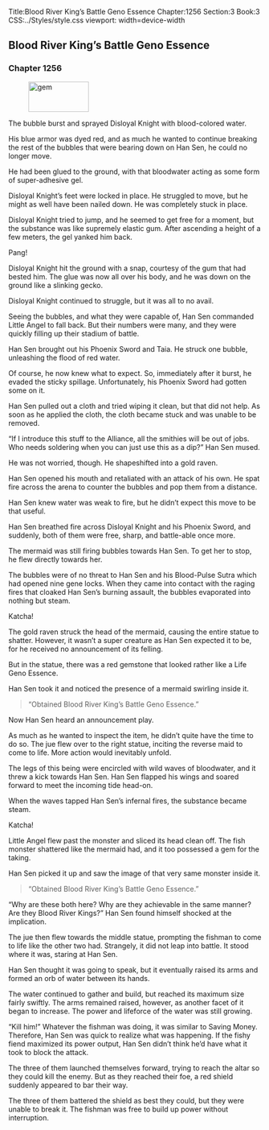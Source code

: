 Title:Blood River King’s Battle Geno Essence 
Chapter:1256 
Section:3 
Book:3 
CSS:../Styles/style.css 
viewport: width=device-width
  
## Blood River King’s Battle Geno Essence
### Chapter 1256 
<figure>
	<img src="../Images/gem.gif" alt="gem" id="gem" width="120" height="60" />
</figure>
  

  
  The bubble burst and sprayed Disloyal Knight with blood-colored water.

His blue armor was dyed red, and as much he wanted to continue breaking the rest of the bubbles that were bearing down on Han Sen, he could no longer move.

He had been glued to the ground, with that bloodwater acting as some form of super-adhesive gel.

Disloyal Knight’s feet were locked in place. He struggled to move, but he might as well have been nailed down. He was completely stuck in place.

Disloyal Knight tried to jump, and he seemed to get free for a moment, but the substance was like supremely elastic gum. After ascending a height of a few meters, the gel yanked him back.

Pang!

Disloyal Knight hit the ground with a snap, courtesy of the gum that had bested him. The glue was now all over his body, and he was down on the ground like a slinking gecko.

Disloyal Knight continued to struggle, but it was all to no avail.

Seeing the bubbles, and what they were capable of, Han Sen commanded Little Angel to fall back. But their numbers were many, and they were quickly filling up their stadium of battle.

Han Sen brought out his Phoenix Sword and Taia. He struck one bubble, unleashing the flood of red water.

Of course, he now knew what to expect. So, immediately after it burst, he evaded the sticky spillage. Unfortunately, his Phoenix Sword had gotten some on it.

Han Sen pulled out a cloth and tried wiping it clean, but that did not help. As soon as he applied the cloth, the cloth became stuck and was unable to be removed.

“If I introduce this stuff to the Alliance, all the smithies will be out of jobs. Who needs soldering when you can just use this as a dip?” Han Sen mused.

He was not worried, though. He shapeshifted into a gold raven.

Han Sen opened his mouth and retaliated with an attack of his own. He spat fire across the arena to counter the bubbles and pop them from a distance.

Han Sen knew water was weak to fire, but he didn’t expect this move to be that useful.

Han Sen breathed fire across Disloyal Knight and his Phoenix Sword, and suddenly, both of them were free, sharp, and battle-able once more.

The mermaid was still firing bubbles towards Han Sen. To get her to stop, he flew directly towards her.

The bubbles were of no threat to Han Sen and his Blood-Pulse Sutra which had opened nine gene locks. When they came into contact with the raging fires that cloaked Han Sen’s burning assault, the bubbles evaporated into nothing but steam.

Katcha!

The gold raven struck the head of the mermaid, causing the entire statue to shatter. However, it wasn’t a super creature as Han Sen expected it to be, for he received no announcement of its felling.

But in the statue, there was a red gemstone that looked rather like a Life Geno Essence.

Han Sen took it and noticed the presence of a mermaid swirling inside it.

> “Obtained Blood River King’s Battle Geno Essence.”

Now Han Sen heard an announcement play.

As much as he wanted to inspect the item, he didn’t quite have the time to do so. The jue flew over to the right statue, inciting the reverse maid to come to life. More action would inevitably unfold.

The legs of this being were encircled with wild waves of bloodwater, and it threw a kick towards Han Sen. Han Sen flapped his wings and soared forward to meet the incoming tide head-on.

When the waves tapped Han Sen’s infernal fires, the substance became steam.

Katcha!

Little Angel flew past the monster and sliced its head clean off. The fish monster shattered like the mermaid had, and it too possessed a gem for the taking.

Han Sen picked it up and saw the image of that very same monster inside it.

> “Obtained Blood River King’s Battle Geno Essence.”

“Why are these both here? Why are they achievable in the same manner? Are they Blood River Kings?” Han Sen found himself shocked at the implication.

The jue then flew towards the middle statue, prompting the fishman to come to life like the other two had. Strangely, it did not leap into battle. It stood where it was, staring at Han Sen.

Han Sen thought it was going to speak, but it eventually raised its arms and formed an orb of water between its hands.

The water continued to gather and build, but reached its maximum size fairly swiftly. The arms remained raised, however, as another facet of it began to increase. The power and lifeforce of the water was still growing.

“Kill him!” Whatever the fishman was doing, it was similar to Saving Money. Therefore, Han Sen was quick to realize what was happening. If the fishy fiend maximized its power output, Han Sen didn’t think he’d have what it took to block the attack.

The three of them launched themselves forward, trying to reach the altar so they could kill the enemy. But as they reached their foe, a red shield suddenly appeared to bar their way.

The three of them battered the shield as best they could, but they were unable to break it. The fishman was free to build up power without interruption.
